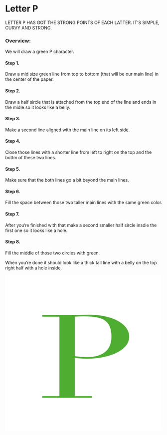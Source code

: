 # Letter P

LETTER P HAS GOT THE STRONG POINTS OF EACH LATTER. IT‘S SIMPLE, CURVY AND STRONG.

### Overview: 
We will draw a green P character. 

#### Step 1.
Draw a mid size green line from top to bottom (that will be our main line) in the center of the paper.
#### Step 2.
Draw a half sircle that is attached from the top end of the line and ends in the midle so it looks like a belly.
#### Step 3.
Make a second line aligned with the main line on its left side.
#### Step 4.
Close those lines with a shorter line from left to right on the top and the bottm of these two lines.
#### Step 5.
Make sure that the both lines go a bit beyond the main lines.
#### Step 6.
Fill the space between those two taller main lines with the same green color.
#### Step 7.
After you‘re finished with that make a second smaller half sircle insdie the first one so it looks like a hole.
#### Step 8.
Fill the middle of those two circles with green.

When you‘re done it should look like a thick tall line with a belly on the top right half with a hole inside.



<img src="P.png" alt="P.png" width="500"/>
